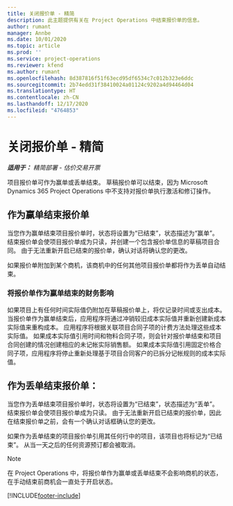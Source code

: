 ```yaml
---
title: 关闭报价单 - 精简
description: 此主题提供有关在 Project Operations 中结束报价单的信息。
author: rumant
manager: Annbe
ms.date: 10/01/2020
ms.topic: article
ms.prod: ''
ms.service: project-operations
ms.reviewer: kfend
ms.author: rumant
ms.openlocfilehash: 8d387816f51f63ecd95df6534c7c012b323e6ddc
ms.sourcegitcommit: 2b74edd31f38410024a01124c9202a4d94464d04
ms.translationtype: HT
ms.contentlocale: zh-CN
ms.lasthandoff: 12/17/2020
ms.locfileid: "4764853"
---
```

# <a name="close-a-quote---lite"></a>关闭报价单 - 精简

_**适用于：** 精简部署 - 估价交易开票_

项目报价单可作为赢单或丢单结束。 草稿报价单可以结束，因为 Microsoft Dynamics 365 Project Operations 中不支持对报价单执行激活和修订操作。

## <a name="close-a-quote-as-won"></a>作为赢单结束报价单

当您作为赢单结束项目报价单时，状态将设置为“已结束”，状态描述为“赢单”。 结束报价单会使项目报价单成为只读，并创建一个包含报价单信息的草稿项目合同。 由于无法重新开启已结束的报价单，确认对话将确认您的更改。

如果报价单附加到某个商机，该商机中的任何其他项目报价单都将作为丢单自动结束。

### <a name="financial-impact-of-closing-a-quote-as-won"></a>将报价单作为赢单结束的财务影响

如果项目上有任何时间实际值仍附加在草稿报价单上，将仅记录时间或支出成本。 当报价单作为赢单结束后，应用程序将通过冲销较旧成本实际值并重新创建新成本实际值来重构成本。 应用程序将根据关联项目合同子项的计费方法处理这些成本实际值。 如果成本实际值引用时间和物料合同子项，则会针对报价单结束和项目合同创建的情况创建相应的未记帐实际销售额。 如果成本实际值引用固定价格合同子项，应用程序将停止重新处理基于项目合同客户的已拆分记帐规则的成本实际值。

## <a name="closing-a-quote-as-lost"></a>作为丢单结束报价单：

当您作为丢单结束项目报价单时，状态将设置为“已结束”，状态描述为“丢单”。 结束报价单会使项目报价单成为只读。 由于无法重新开启已结束的报价单，因此在结束报价单之前，会有一个确认对话框确认您的更改。

如果作为丢单结束的项目报价单引用其任何行中的项目，该项目也将标记为“已结束”。 从当一天之后的任何资源预订都会被取消。

> [!NOTE]
> 在 Project Operations 中，将报价单作为赢单或丢单结束不会影响商机的状态，在手动结束前商机会一直处于开启状态。


[!INCLUDE[footer-include](../../includes/footer-banner.md)]